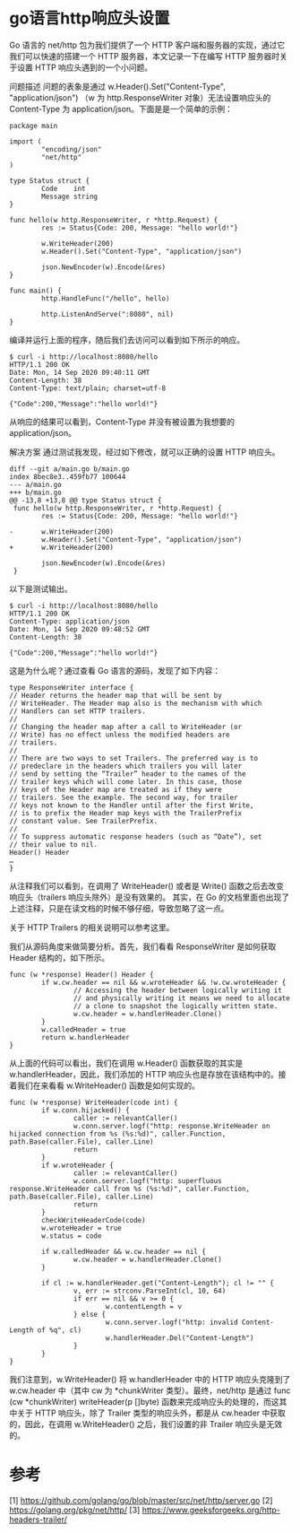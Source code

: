 # go语言http响应头设置

Go 语言的 net/http 包为我们提供了一个 HTTP 客户端和服务器的实现，通过它我们可以快速的搭建一个 HTTP 服务器，本文记录一下在编写 HTTP 服务器时关于设置 HTTP 响应头遇到的一个小问题。

问题描述
问题的表象是通过 w.Header().Set("Content-Type", "application/json") （w 为 http.ResponseWriter 对象）无法设置响应头的 Content-Type 为 application/json。下面是是一个简单的示例：
```
package main

import (
        "encoding/json"
        "net/http"
)

type Status struct {
        Code    int
        Message string
}

func hello(w http.ResponseWriter, r *http.Request) {
        res := Status{Code: 200, Message: "hello world!"}

        w.WriteHeader(200)
        w.Header().Set("Content-Type", "application/json")

        json.NewEncoder(w).Encode(&res)
}

func main() {
        http.HandleFunc("/hello", hello)

        http.ListenAndServe(":8080", nil)
}
```
编译并运行上面的程序，随后我们去访问可以看到如下所示的响应。
```
$ curl -i http://localhost:8080/hello
HTTP/1.1 200 OK
Date: Mon, 14 Sep 2020 09:40:11 GMT
Content-Length: 38
Content-Type: text/plain; charset=utf-8

{"Code":200,"Message":"hello world!"}
```
从响应的结果可以看到，Content-Type 并没有被设置为我想要的 application/json。

解决方案
通过测试我发现，经过如下修改，就可以正确的设置 HTTP 响应头。
```
diff --git a/main.go b/main.go
index 8bec8e3..459fb77 100644
--- a/main.go
+++ b/main.go
@@ -13,8 +13,8 @@ type Status struct {
 func hello(w http.ResponseWriter, r *http.Request) {
        res := Status{Code: 200, Message: "hello world!"}

-       w.WriteHeader(200)
        w.Header().Set("Content-Type", "application/json")
+       w.WriteHeader(200)

        json.NewEncoder(w).Encode(&res)
 }
``` 
以下是测试输出。
```
$ curl -i http://localhost:8080/hello
HTTP/1.1 200 OK
Content-Type: application/json
Date: Mon, 14 Sep 2020 09:48:52 GMT
Content-Length: 38

{"Code":200,"Message":"hello world!"}
```
这是为什么呢？通过查看 Go 语言的源码，发现了如下内容：
```
type ResponseWriter interface {
// Header returns the header map that will be sent by
// WriteHeader. The Header map also is the mechanism with which
// Handlers can set HTTP trailers.
//
// Changing the header map after a call to WriteHeader (or
// Write) has no effect unless the modified headers are
// trailers.
//
// There are two ways to set Trailers. The preferred way is to
// predeclare in the headers which trailers you will later
// send by setting the “Trailer” header to the names of the
// trailer keys which will come later. In this case, those
// keys of the Header map are treated as if they were
// trailers. See the example. The second way, for trailer
// keys not known to the Handler until after the first Write,
// is to prefix the Header map keys with the TrailerPrefix
// constant value. See TrailerPrefix.
//
// To suppress automatic response headers (such as “Date”), set
// their value to nil.
Header() Header
…
}
```
从注释我们可以看到，在调用了 WriteHeader() 或者是 Write() 函数之后去改变响应头（trailers 响应头除外）是没有效果的。
其实，在 Go 的文档里面也出现了上述注释，只是在读文档的时候不够仔细，导致忽略了这一点。

关于 HTTP Trailers 的相关说明可以参考这里。

我们从源码角度来做简要分析。首先，我们看看 ResponseWriter 是如何获取 Header 结构的，如下所示。
```
func (w *response) Header() Header {
        if w.cw.header == nil && w.wroteHeader && !w.cw.wroteHeader {
                // Accessing the header between logically writing it
                // and physically writing it means we need to allocate
                // a clone to snapshot the logically written state.
                w.cw.header = w.handlerHeader.Clone()
        }
        w.calledHeader = true
        return w.handlerHeader
}
```
从上面的代码可以看出，我们在调用 w.Header() 函数获取的其实是 w.handlerHeader，因此，我们添加的 HTTP 响应头也是存放在该结构中的。接着我们在来看看 w.WriteHeader() 函数是如何实现的。
```
func (w *response) WriteHeader(code int) {
        if w.conn.hijacked() {
                caller := relevantCaller()
                w.conn.server.logf("http: response.WriteHeader on hijacked connection from %s (%s:%d)", caller.Function, path.Base(caller.File), caller.Line)
                return
        }
        if w.wroteHeader {
                caller := relevantCaller()
                w.conn.server.logf("http: superfluous response.WriteHeader call from %s (%s:%d)", caller.Function, path.Base(caller.File), caller.Line)
                return
        }
        checkWriteHeaderCode(code)
        w.wroteHeader = true
        w.status = code

        if w.calledHeader && w.cw.header == nil {
                w.cw.header = w.handlerHeader.Clone()
        }

        if cl := w.handlerHeader.get("Content-Length"); cl != "" {
                v, err := strconv.ParseInt(cl, 10, 64)
                if err == nil && v >= 0 {
                        w.contentLength = v
                } else {
                        w.conn.server.logf("http: invalid Content-Length of %q", cl)
                        w.handlerHeader.Del("Content-Length")
                }
        }
}
```
我们注意到，w.WriteHeader() 将 w.handlerHeader 中的 HTTP 响应头克隆到了 w.cw.header 中（其中 cw 为 *chunkWriter 类型）。最终，net/http 是通过 func (cw *chunkWriter) writeHeader(p []byte) 函数来完成响应头的处理的，而这其中关于 HTTP 响应头，除了 Trailer 类型的响应头外，都是从 cw.header 中获取的，因此，在调用 w.WriteHeader() 之后，我们设置的非 Trailer 响应头是无效的。

# 参考

[1] https://github.com/golang/go/blob/master/src/net/http/server.go
[2] https://golang.org/pkg/net/http/
[3] https://www.geeksforgeeks.org/http-headers-trailer/
